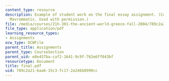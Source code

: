 ```yaml
---
content_type: resource
description: Example of student work on the final essay assignment. (Courtesy of Panayiotis
  Mavrommatis. Used with permission.)
file: /media/courses/21h-301-the-ancient-world-greece-fall-2004/789c2a21baa615c3fc172a246b8999cc_final.pdf
file_type: application/pdf
learning_resource_types:
- Assignments
ocw_type: OCWFile
parent_title: Assignments
parent_type: CourseSection
parent_uid: e8e437ba-caf2-1641-9c9f-762e6ff043bf
resourcetype: Document
title: final.pdf
uid: 789c2a21-baa6-15c3-fc17-2a246b8999cc
---
```

